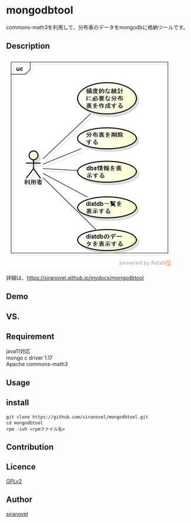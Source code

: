﻿mongodbtool
===========
commons-math3を利用して、分布表のデータをmongodbに格納ツールです。

## Description ##
![mongodb tool](images/ucMongoDBTool.jpg)

詳細は、https://siranovel.github.io/mydocs/mongodbtool  

## Demo ##

## VS. ##

## Requirement ##
java11対応  
mongo c driver 1.17  
Apache commons-math3

## Usage ##

## install ##
    git clone https://github.com/siranovel/mongodbtool.git  
    cd mongodbtool  
    rpm -ivh <rpmファイル名>  

## Contribution ##

## Licence ##

[GPLv2](LICENSE)


## Author ##

[siranovel](https://github.com/siranovel)
